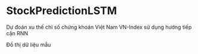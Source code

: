 # StockPredictionLSTM
Dự đoán xu thế chỉ số chứng khoán Việt Nam  VN-Index sử dụng hướng tiếp cận RNN


Đồ thị dữ liệu mẫu 

